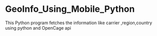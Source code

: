 # GeoInfo_Using_Mobile_Python
This Python program fetches the information like carrier ,region,country  using python and OpenCage api 
